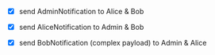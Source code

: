 - [x] send AdminNotification to Alice & Bob
- [x] send AliceNotification to Admin & Bob
- [x] send BobNotification (complex payload) to Admin & Alice


